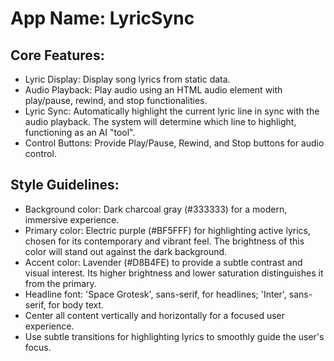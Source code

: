# **App Name**: LyricSync

## Core Features:

- Lyric Display: Display song lyrics from static data.
- Audio Playback: Play audio using an HTML audio element with play/pause, rewind, and stop functionalities.
- Lyric Sync: Automatically highlight the current lyric line in sync with the audio playback. The system will determine which line to highlight, functioning as an AI "tool".
- Control Buttons: Provide Play/Pause, Rewind, and Stop buttons for audio control.

## Style Guidelines:

- Background color: Dark charcoal gray (#333333) for a modern, immersive experience.
- Primary color: Electric purple (#BF5FFF) for highlighting active lyrics, chosen for its contemporary and vibrant feel. The brightness of this color will stand out against the dark background.
- Accent color: Lavender (#D8B4FE) to provide a subtle contrast and visual interest. Its higher brightness and lower saturation distinguishes it from the primary.
- Headline font: 'Space Grotesk', sans-serif, for headlines; 'Inter', sans-serif, for body text.
- Center all content vertically and horizontally for a focused user experience.
- Use subtle transitions for highlighting lyrics to smoothly guide the user's focus.